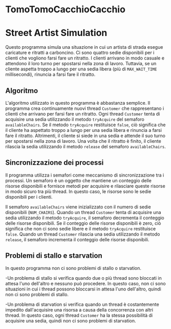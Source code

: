 # TomoTomoCacchioCacchio

# Street Artist Simulation

Questo programma simula una situazione in cui un artista di strada esegue caricature e ritratti a carboncino. Ci sono quattro sedie disponibili per i clienti che vogliono farsi fare un ritratto. I clienti arrivano in modo casuale e attendono il loro turno per spostarsi nella zona di lavoro. Tuttavia, se un cliente aspetta troppo a lungo per una sedia libera (più di `MAX_WAIT_TIME` millisecondi), rinuncia a farsi fare il ritratto.

## Algoritmo

L'algoritmo utilizzato in questo programma è abbastanza semplice. Il programma crea continuamente nuovi thread `Customer` che rappresentano i clienti che arrivano per farsi fare un ritratto. Ogni thread `Customer` tenta di acquisire una sedia utilizzando il metodo `tryAcquire` del semaforo `availableChairs`. Se il metodo `tryAcquire` restituisce `false`, ciò significa che il cliente ha aspettato troppo a lungo per una sedia libera e rinuncia a farsi fare il ritratto. Altrimenti, il cliente si siede in una sedia e attende il suo turno per spostarsi nella zona di lavoro. Una volta che il ritratto è finito, il cliente rilascia la sedia utilizzando il metodo `release` del semaforo `availableChairs`.

## Sincronizzazione dei processi

Il programma utilizza i semafori come meccanismo di sincronizzazione tra i processi. Un semaforo è un oggetto che mantiene un conteggio delle risorse disponibili e fornisce metodi per acquisire e rilasciare queste risorse in modo sicuro tra più thread. In questo caso, le risorse sono le sedie disponibili per i clienti.

Il semaforo `availableChairs` viene inizializzato con il numero di sedie disponibili (`NUM_CHAIRS`). Quando un thread `Customer` tenta di acquisire una sedia utilizzando il metodo `tryAcquire`, il semaforo decrementa il conteggio delle risorse disponibili. Se il conteggio delle risorse disponibili è zero, ciò significa che non ci sono sedie libere e il metodo `tryAcquire` restituisce `false`. Quando un thread `Customer` rilascia una sedia utilizzando il metodo `release`, il semaforo incrementa il conteggio delle risorse disponibili.

## Problemi di stallo e starvation

In questo programma non ci sono problemi di stallo o starvation. 

-Un problema di stallo si verifica quando due o più thread sono bloccati in attesa l'uno dell'altro e nessuno può procedere. In questo caso, non ci sono situazioni in cui i thread possono bloccarsi in attesa l'uno dell'altro, quindi non ci sono problemi di stallo.

-Un problema di starvation si verifica quando un thread è costantemente impedito dall'acquisire una risorsa a causa della concorrenza con altri thread. In questo caso, ogni thread `Customer` ha la stessa possibilità di acquisire una sedia, quindi non ci sono problemi di starvation.
